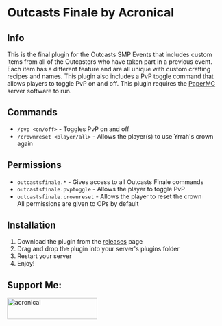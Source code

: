 # Outcasts Finale by Acronical

## Info
This is the final plugin for the Outcasts SMP Events that includes custom items from all of the Outcasters who have taken part in a previous event. Each item has a different feature and are all unique with custom crafting recipes and names. This plugin also includes a PvP toggle command that allows players to toggle PvP on and off. This plugin requires the [PaperMC](https://papermc.io/) server software to run.

## Commands
- `/pvp <on/off>` - Toggles PvP on and off
- `/crownreset <player/all>` - Allows the player(s) to use Yrrah's crown again

## Permissions
- `outcastsfinale.*` - Gives access to all Outcasts Finale commands
- `outcastsfinale.pvptoggle` - Allows the player to toggle PvP
- `outcastsfinale.crownreset` - Allows the player to reset the crown
<br>All permissions are given to OPs by default

## Installation
1. Download the plugin from the [releases](https://www.github.com/OutcastsEvents/OutcastsFinale/releases/tags/Stable) page
2. Drag and drop the plugin into your server's plugins folder
3. Restart your server
4. Enjoy!

## Support Me:
<p><a href="https://ko-fi.com/acronical"><img align="left" src="https://cdn.ko-fi.com/cdn/kofi3.png?v=3" height="50" width="210" alt="acronical"/></a></p><br><br>
